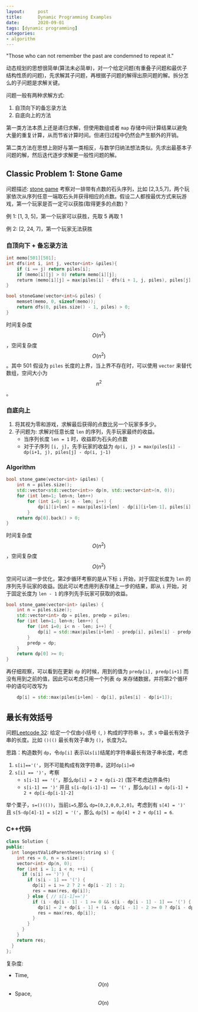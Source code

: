 ```yaml
---
layout:     post
title:      Dynamic Programming Examples
date:       2020-09-01
tags: [dynamic programming]
categories: 
- algorithm
---
```


"Those who can not remember the past are condemned to repeat it." 



动态规划的思想很简单(算法未必简单)，对一个给定问题(有重叠子问题和最优子结构性质的问题)，先求解其子问题，再根据子问题的解得出原问题的解。拆分怎么的子问题是求解关键。

问题一般有两种求解方式:
1. 自顶向下的备忘录方法
2. 自底向上的方法

第一类方法本质上还是递归求解，但使用数组或者 `map` 存储中间计算结果以避免大量的重复计算，从而节省计算时间。但递归过程中仍然会产生额外的开销。

第二类方法在思想上刚好与第一类相反，与数学归纳法想法类似。先求出最基本子问题的解，然后迭代逐步求解更一般性问题的解。 


## Classic Problem 1: Stone Game
问题描述: [stone game](https://leetcode.com/problems/stone-game/) 考察对一排带有点数的石头序列，比如 [2,3,5,7]，两个玩家依次从序列任意一端取石头并获得相应的点数。假设二人都按最优方式来玩游戏，第一个玩家是否一定可以获胜(取得更多的点数)？

例 1: [1, 3, 5]，第一个玩家可以获胜，先取 5 再取 1 

例 2: [2, 24, 7]，第一个玩家无法获胜

### 自顶向下 + 备忘录方法
```cpp
int memo[501][501];
int dfs(int i, int j, vector<int> &piles){
    if (i == j) return piles[i];
    if (memo[i][j] > 0) return memo[i][j];
    returm (memo[i][j] = max(piles[i] - dfs(i + 1, j, piles), piles[j] - dfs(i, j - 1, piles)));
}

bool stoneGame(vector<int>& piles) {
    memset(memo, 0, sizeof(memo));
    return dfs(0, piles.size() - 1, piles) > 0; 
}
```
时间复杂度 $$O(n^2)$$，空间复杂度 $$O(n^2)$$。其中 501 假设为 `piles` 长度的上界，当上界不存在时，可以使用 `vector` 来替代数组，空间大小为 $$n^2$$ 。


### 自底向上
1. 将其视为零和游戏，求解最后获得的点数比另一个玩家多多少。 
2. 子问题为: 求解对任意长度 `len` 的序列，先手玩家最终的收益。
    * 当序列长度 `len = 1` 时，收益即为石头的点数
    * 对于子序列 `[i, j]`，先手玩家的收益为 `dp(i, j) = max(piles[i] - dp(i+1, j), piles[j] - dp(i, j-1)`

### Algorithm
```cpp
bool stone_game(vector<int> &piles) {
    int n = piles.size(); 
    std::vector<std::vector<int>> dp(n, std::vector<int>(n, 0));
    for (int len=1; len<n; len++) 
        for (int i=0; i< n - len; i++) {
            dp[i][i+len] = max(piles[i+len] - dp[i][i+len-1], piles[i] - dp[i+1][i+len]);
        }
    return dp[0].back() > 0; 
}
```
时间复杂度 $$O(n^2)$$，空间复杂度 $$O(n^2)$$

空间可以进一步优化，第2步循环考察的是从下标 `i` 开始，对于固定长度为 `len` 的序列先手玩家的收益。因此可以考虑用列表存储上一步的结果，即从 `i` 开始，对于固定长度为 `len - 1` 的序列先手玩家可获取的收益。

```cpp
bool stone_game(vector<int> &piles) {
    int n = piles.size(); 
    std::vector<int> dp = piles, predp = piles; 
    for (int len=1; len<n; len++) {
        for (int i=0; i< n - len; i++) {
            dp[i] = std::max(piles[i+len] - predp[i], piles[i] - predp[i+1]);
        }
        predp = dp; 
    }
    return dp[0] >= 0;
}
```
再仔细观察，可以看到在更新 `dp` 的时候，用到的值为 `predp[i], predp[i+1]` 而没有用到之前的值，因此可以考虑只用一个列表 `dp` 来存储数据，并将第2个循环中的语句可改写为

```cpp
    dp[i] = std::max(piles[i+len] - dp[i], piles[i] - dp[i+1]);
```


## 最长有效括号
问题[Leetcode 32](https://leetcode.com/problems/longest-valid-parentheses/): 给定一个仅由小括号 `(`, `)` 构成的字符串 `s`，求 `s` 中最长有效子串的长度。比如 `()(()` 最长有效子串为 `()`，长度为2。

思路：构造数列 `dp`，令`dp[i]` 表示以`s[i]`结尾的字符串最长有效子串长度，考虑
1. `s[i]=='('`，则不可能构成有效字符串，这时`dp[i]=0`
2. `s[i] == ')'`，考察
    - `s[i-1] == '('`，那么`dp[i] = 2 + dp[i-2]` (暂不考虑边界条件)
    - `s[i-1] == ')'` 并且 `s[i-dp[i-1]-1] == '('` ，那么`dp[i] = dp[i-1] + 2 + dp[i-dp[i-1]-2]`

举个栗子，`s=()(())`，当前`i=5`,那么 `dp=[0,2,0,0,2,0]`。考虑到有 `s[4] = ')'` 且 `s[5-dp[4]-1] = s[2] = '('`，那么 `dp[5] = dp[4] + 2 + dp[1] = 6`. 

### C++代码

```cpp
class Solution {
public:
  int longestValidParentheses(string s) {
    int res = 0, n = s.size();
    vector<int> dp(n, 0);
    for (int i = 1; i < n; ++i) {
      if (s[i] == ')') {
        if (s[i - 1] == '(') {
          dp[i] = i >= 2 ? 2 + dp[i - 2] : 2;
          res = max(res, dp[i]);
        } else { // s[i-1]==')'
          if (i - dp[i - 1] - 1 >= 0 && s[i - dp[i - 1] - 1] == '(') {
            dp[i] = 2 + dp[i - 1] + (i - dp[i - 1] - 2 >= 0 ? dp[i - dp[i - 1] - 2] : 0);
            res = max(res, dp[i]);
          }
        }
      }
    }
    return res;
  }
};
```
复杂度:
- Time, $$O(n) $$
- Space, $$ O(n) $$


